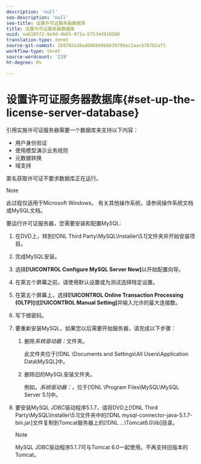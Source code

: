```yaml
---
description: 'null'
seo-description: 'null'
seo-title: 设置许可证服务器数据库
title: 设置许可证服务器数据库
uuid: aa6185f2-8e9d-4b65-971a-b7534d910580
translation-type: tm+mt
source-git-commit: 1b9792a10ad606b99b6639799ac2aacb707b2af5
workflow-type: tm+mt
source-wordcount: '219'
ht-degree: 0%

---
```



# 设置许可证服务器数据库{#set-up-the-license-server-database}

引用实施许可证服务器需要一个数据库来支持以下内容：

* 用户身份验证
* 使用模型演示业务规则
* 元数据转换
* 域支持

匿名获取许可证不要求数据库正在运行。

>[!NOTE]
>
>此过程仅适用于Microsoft Windows。 有关其他操作系统，请参阅操作系统文档或MySQL文档。

要运行许可证服务器，您需要安装和配置MySQL:

1. 在DVD上，转到[!DNL Third Party\MySQL\Installer\5.1]文件夹并开始安装项目。
1. 完成MySQL安装。
1. 选择&#x200B;**[!UICONTROL Configure MySQL Server Now]**&#x200B;以开始配置向导。
1. 在第五个屏幕之前，请使用默认设置或为测试选择特定设置。
1. 在第五个屏幕上，选择&#x200B;**[!UICONTROL Online Transaction Processing (OLTP)]**&#x200B;或&#x200B;**[!UICONTROL Manual Setting]**&#x200B;并输入允许的最大连接数。
1. 写下根密码。
1. 要重新安装MySQL，如果您以后需要开始服务器，请完成以下步骤：
   1. 删除&#x200B;*系统驱动器：*&#x200B;文件夹。

      此文件夹位于[!DNL \Documents and Settings\All Users\Application Data\MySQL]中。
   1. 删除旧的MySQL安装文件夹。

      例如，*系统驱动器：*，位于[!DNL \Program Files\MySQL\MySQL Server 5.1]中。
1. 要安装MySQL JDBC驱动程序5.1.7，请将DVD上[!DNL Third Party\MySQL\Installer\5.1]文件夹中的[!DNL mysql-connector-java-5.1.7-bin.jar]文件复制到Tomcat服务器上的[!DNL ...\Tomcat6.0\lib]目录。

   >[!NOTE]
   >
   >MySQL JDBC驱动程序5.1.7可与Tomcat 6.0一起使用。不再支持旧版本的Tomcat。

